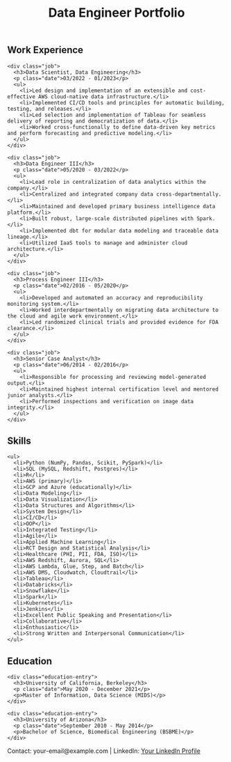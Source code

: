 <!DOCTYPE html>
<html>
<head>
  <link rel="stylesheet" type="text/css" href="styles.css">
</head>
<body>
  <header>
    <h1>Data Engineer Portfolio</h1>
  </header>

  <section id="work-experience">
    <h2>Work Experience</h2>

    <div class="job">
      <h3>Data Scientist, Data Engineering</h3>
      <p class="date">03/2022 - 01/2023</p>
      <ul>
        <li>Led design and implementation of an extensible and cost-effective AWS cloud-native data infrastructure.</li>
        <li>Implemented CI/CD tools and principles for automatic building, testing, and releases.</li>
        <li>Led selection and implementation of Tableau for seamless delivery of reporting and democratization of data.</li>
        <li>Worked cross-functionally to define data-driven key metrics and perform forecasting and predictive modeling.</li>
      </ul>
    </div>

    <div class="job">
      <h3>Data Engineer III</h3>
      <p class="date">05/2020 - 03/2022</p>
      <ul>
        <li>Lead role in centralization of data analytics within the company.</li>
        <li>Centralized and integrated company data cross-departmentally.</li>
        <li>Maintained and developed primary business intelligence data platform.</li>
        <li>Built robust, large-scale distributed pipelines with Spark.</li>
        <li>Implemented dbt for modular data modeling and traceable data lineage.</li>
        <li>Utilized IaaS tools to manage and administer cloud architecture.</li>
      </ul>
    </div>

    <div class="job">
      <h3>Process Engineer III</h3>
      <p class="date">02/2016 - 05/2020</p>
      <ul>
        <li>Developed and automated an accuracy and reproducibility monitoring system.</li>
        <li>Worked interdepartmentally on migrating data architecture to the cloud and agile work environment.</li>
        <li>Led randomized clinical trials and provided evidence for FDA clearance.</li>
      </ul>
    </div>

    <div class="job">
      <h3>Senior Case Analyst</h3>
      <p class="date">06/2014 - 02/2016</p>
      <ul>
        <li>Responsible for processing and reviewing model-generated output.</li>
        <li>Maintained highest internal certification level and mentored junior analysts.</li>
        <li>Performed inspections and verification on image data integrity.</li>
      </ul>
    </div>
  </section>

  <section id="skills">
    <h2>Skills</h2>

    <ul>
      <li>Python (NumPy, Pandas, Scikit, PySpark)</li>
      <li>SQL (MySQL, Redshift, Postgres)</li>
      <li>R</li>
      <li>AWS (primary)</li>
      <li>GCP and Azure (educationally)</li>
      <li>Data Modeling</li>
      <li>Data Visualization</li>
      <li>Data Structures and Algorithms</li>
      <li>System Design</li>
      <li>CI/CD</li>
      <li>OOP</li>
      <li>Integrated Testing</li>
      <li>Agile</li>
      <li>Applied Machine Learning</li>
      <li>RCT Design and Statistical Analysis</li>
      <li>Healthcare (PHI, PII, FDA, ISO)</li>
      <li>AWS Redshift, Aurora, SQL</li>
      <li>AWS Lambda, Glue, Step, and Batch</li>
      <li>AWS DMS, Cloudwatch, Cloudtrail</li>
      <li>Tableau</li>
      <li>Databricks</li>
      <li>Snowflake</li>
      <li>Spark</li>
      <li>Kubernetes</li>
      <li>Jenkins</li>
      <li>Excellent Public Speaking and Presentation</li>
      <li>Collaborative</li>
      <li>Enthusiastic</li>
      <li>Strong Written and Interpersonal Communication</li>
    </ul>
  </section>

  <section id="education">
    <h2>Education</h2>

    <div class="education-entry">
      <h3>University of California, Berkeley</h3>
      <p class="date">May 2020 - December 2021</p>
      <p>Master of Information, Data Science (MIDS)</p>
    </div>

    <div class="education-entry">
      <h3>University of Arizona</h3>
      <p class="date">September 2010 - May 2014</p>
      <p>Bachelor of Science, Biomedical Engineering (BSBME)</p>
    </div>
  </section>

  <footer>
    <p>Contact: your-email@example.com | LinkedIn: <a href="https://www.linkedin.com/in/your-profile">Your LinkedIn Profile</a></p>
  </footer>
</body>
</html>
